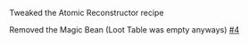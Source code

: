 Tweaked the Atomic Reconstructor recipe

Removed the Magic Bean (Loot Table was empty anyways) [#4](https://github.com/Wxrlds/Technocratica/issues/4)
